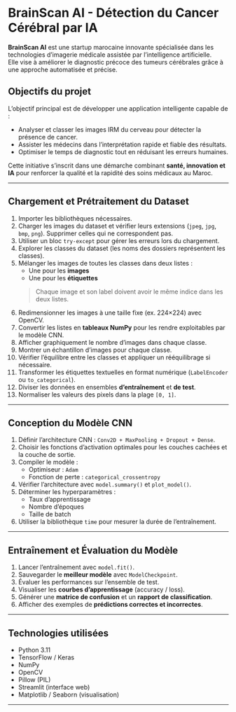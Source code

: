# BrainScan AI - Détection du Cancer Cérébral par IA

**BrainScan AI** est une startup marocaine innovante spécialisée dans les technologies d’imagerie médicale assistée par l’intelligence artificielle.  
Elle vise à améliorer le diagnostic précoce des tumeurs cérébrales grâce à une approche automatisée et précise.

## Objectifs du projet
L’objectif principal est de développer une application intelligente capable de :  

- Analyser et classer les images IRM du cerveau pour détecter la présence de cancer.  
- Assister les médecins dans l’interprétation rapide et fiable des résultats.  
- Optimiser le temps de diagnostic tout en réduisant les erreurs humaines.  

Cette initiative s’inscrit dans une démarche combinant **santé, innovation et IA** pour renforcer la qualité et la rapidité des soins médicaux au Maroc.

---

## Chargement et Prétraitement du Dataset

1. Importer les bibliothèques nécessaires.  
2. Charger les images du dataset et vérifier leurs extensions (`jpeg`, `jpg`, `bmp`, `png`). Supprimer celles qui ne correspondent pas.  
3. Utiliser un bloc `try-except` pour gérer les erreurs lors du chargement.  
4. Explorer les classes du dataset (les noms des dossiers représentent les classes).  
5. Mélanger les images de toutes les classes dans deux listes :  
   - Une pour les **images**  
   - Une pour les **étiquettes**  
   > Chaque image et son label doivent avoir le même indice dans les deux listes.  
6. Redimensionner les images à une taille fixe (ex. 224×224) avec OpenCV.  
7. Convertir les listes en **tableaux NumPy** pour les rendre exploitables par le modèle CNN.  
8. Afficher graphiquement le nombre d’images dans chaque classe.  
9. Montrer un échantillon d’images pour chaque classe.  
10. Vérifier l’équilibre entre les classes et appliquer un rééquilibrage si nécessaire.  
11. Transformer les étiquettes textuelles en format numérique (`LabelEncoder` ou `to_categorical`).  
12. Diviser les données en ensembles **d’entraînement** et **de test**.  
13. Normaliser les valeurs des pixels dans la plage `[0, 1]`.

---

## Conception du Modèle CNN

1. Définir l’architecture CNN : `Conv2D + MaxPooling + Dropout + Dense`.  
2. Choisir les fonctions d’activation optimales pour les couches cachées et la couche de sortie.  
3. Compiler le modèle :  
   - Optimiseur : `Adam`  
   - Fonction de perte : `categorical_crossentropy`  
4. Vérifier l’architecture avec `model.summary()` et `plot_model()`.  
5. Déterminer les hyperparamètres :  
   - Taux d’apprentissage  
   - Nombre d’époques  
   - Taille de batch  
6. Utiliser la bibliothèque `time` pour mesurer la durée de l’entraînement.

---

## Entraînement et Évaluation du Modèle

1. Lancer l’entraînement avec `model.fit()`.  
2. Sauvegarder le **meilleur modèle** avec `ModelCheckpoint`.  
3. Évaluer les performances sur l’ensemble de test.  
4. Visualiser les **courbes d’apprentissage** (accuracy / loss).  
5. Générer une **matrice de confusion** et un **rapport de classification**.  
6. Afficher des exemples de **prédictions correctes et incorrectes**.

---

## Technologies utilisées

- Python 3.11  
- TensorFlow / Keras  
- NumPy  
- OpenCV  
- Pillow (PIL)  
- Streamlit (interface web)  
- Matplotlib / Seaborn (visualisation)

---

